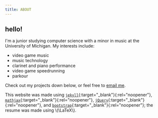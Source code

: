 ```yaml
---
title: ABOUT
---
```

## hello!
I'm a junior studying computer science with a minor in music at the University of Michigan. My interests include:

* video game music 
* music technology
* clarinet and piano performance
* video game speedrunning
* parkour

Check out my projects down below, or feel free to [email me](mailto:hello@eash.fyi).

This website was made using [`jekyll`](https://jekyllrb.com/){:target="_blank"}{:rel="noopener"}, [`mathjax`](https://www.mathjax.org/){:target="_blank"}{:rel="noopener"}, [`jQuery`](http://jquery.com){:target="_blank"}{:rel="noopener"}, and [`bootstrap`](http://getbootstrap.com/){:target="_blank"}{:rel="noopener"}; the resume was made using \\(\LaTeX\\).
